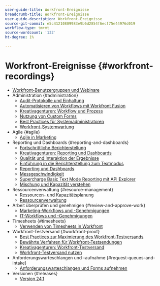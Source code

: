 ```yaml
---
user-guide-title: Workfront-Ereignisse
breadcrumb-title: Workfront-Ereignisse
user-guide-description: Workfront-Ereignisse
source-git-commit: e5c41210809983e9b6d2854f6ecf75e44976d019
workflow-type: tm+mt
source-wordcount: '132'
ht-degree: 1%

---
```



# Workfront-Ereignisse {#workfront-recordings}

+ [Workfront-Benutzergruppen und Webinare](overview.md)
+ Administration {#administration}
   + [Audit-Protokolle und Einhaltung](user-groups/audit-trails-and-compliance.md)
   + [Automatisieren von Workflows mit Workfront Fusion](user-groups/automating-workflows-with-workfront-fusion.md)
   + [Kreativagenturen: Workflow und Prozess](user-groups/creative-agencies-workflows-and-process.md)
   + [Nutzung von Custom Forms](user-groups/leveraging-custom-forms.md)
   + [Best Practices für Systemadministratoren](user-groups/system-admin-best-practices.md)
   + [Workfront-Systemwartung](user-groups/workfront-system-maintenance.md)
+ Agile {#agile}
   + [Agile in Marketing](user-groups/agile-in-marketing.md)
+ Reporting und Dashboards {#reporting-and-dashboards}
   + [Fortschrittliche Berichterstellung](user-groups/advanced-reporting.md)
   + [Kreativagenturen: Reporting und Dashboards](user-groups/creative-agencies-reporting-and-dashboards.md)
   + [Qualität und Interaktion der Ergebnisse](webinars/gauging-quality-and-engagement.md)
   + [Einführung in die Berichterstellung zum Textmodus](webinars/introduction-to-text-mode-reporting.md)
   + [Reporting und Dashboards](user-groups/reporting-and-dashboards.md)
   + [Messgeschwindigkeit](webinars/measuring-velocity.md)
   + [Supercharge Basic Text Mode Reporting mit API Explorer](webinars/supercharge-basic-text-mode-reporting-using-the-api-explorer.md)
   + [Mischung und Kapazität verstehen](webinars/understanding-mix-and-capacity.md)
+ Ressourcenverwaltung {#resource-management}
   + [Ressourcen- und Kapazitätsplanung](user-groups/resource-and-capacity-planning.md)
   + [Ressourcenverwaltung](user-groups/resource-management.md)
+ Arbeit überprüfen und genehmigen {#review-and-approve-work}
   + [Marketing-Workflows und -Genehmigungen](user-groups/marketing-workflows-and-approvals.md)
   + [IT-Workflows und -Genehmigungen](user-groups/it-workflows-and-approvals.md)
+ Timesheets {#timesheets}
   + [Verwenden von Timesheets in Workfront](user-groups/utilizing-timesheets-in-workfront.md)
+ Workfront-Testversand {#workfront-proof}
   + [Best Practices zur Maximierung des Workfront-Testversands](webinars/best-practices-to-maximize-workfront-proof.md)
   + [Bewährte Verfahren für Workfront-Testsendungen](webinars/follow-up-to-workfront-proof-best-practices.md)
   + [Kreativagenturen: Workfront-Testversand](user-groups/creative-agencies-workfront-proof.md)
   + [Workfront-Testversand nutzen](user-groups/leveraging-workfront-proof.md)
+ Anforderungswarteschlangen und -aufnahme {#request-queues-and-intake}
   + [Anforderungswarteschlangen und Forms aufnehmen](user-groups/request-queues-and-intake-forms.md)
+ Versionen {#releases}
   + [Version 24.1](webinars/24-1-release-webinar.md)